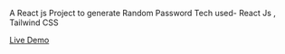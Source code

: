 A React js Project to generate Random Password 
Tech used- React Js , Tailwind CSS

[Live Demo](https://passwordgenerator05.netlify.app/)
